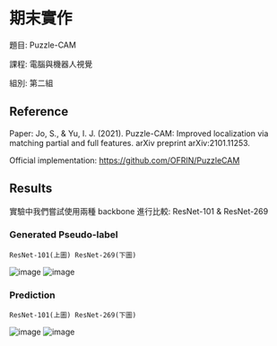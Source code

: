 # 期末實作
題目: Puzzle-CAM

課程: 電腦與機器人視覺

組別: 第二組
## Reference
Paper: Jo, S., & Yu, I. J. (2021). Puzzle-CAM: Improved localization via matching partial and full features. arXiv preprint arXiv:2101.11253.

Official implementation: https://github.com/OFRIN/PuzzleCAM
## Results
實驗中我們嘗試使用兩種 backbone 進行比較: ResNet-101 & ResNet-269
### Generated Pseudo-label
	ResNet-101(上圖) ResNet-269(下圖)
![image](https://user-images.githubusercontent.com/43518459/147661905-84b11d41-5653-4c20-b41e-3580735e4a3a.png)
![image](https://user-images.githubusercontent.com/43518459/147662369-8a8fc3c3-f8f4-4932-85a1-3d27a7da9dd8.png)
### Prediction
	ResNet-101(上圖) ResNet-269(下圖)
![image](https://user-images.githubusercontent.com/43518459/147662299-c4f14a8e-0c3f-442b-adb7-55b702bd2e8c.png)
![image](https://user-images.githubusercontent.com/43518459/147662408-154a5d27-dd01-4b2e-8af9-31d145201c95.png)

